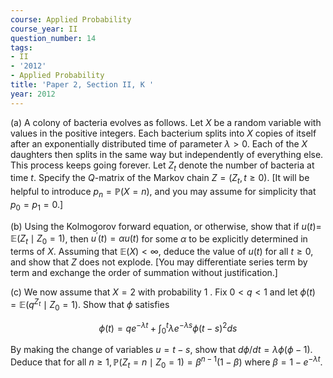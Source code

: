 ```yaml
---
course: Applied Probability
course_year: II
question_number: 14
tags:
- II
- '2012'
- Applied Probability
title: 'Paper 2, Section II, K '
year: 2012
---
```




(a) A colony of bacteria evolves as follows. Let $X$ be a random variable with values in the positive integers. Each bacterium splits into $X$ copies of itself after an exponentially distributed time of parameter $\lambda>0$. Each of the $X$ daughters then splits in the same way but independently of everything else. This process keeps going forever. Let $Z_{t}$ denote the number of bacteria at time $t$. Specify the $Q$-matrix of the Markov chain $Z=\left(Z_{t}, t \geqslant 0\right)$. [It will be helpful to introduce $p_{n}=\mathbb{P}(X=n)$, and you may assume for simplicity that $\left.p_{0}=p_{1}=0 .\right]$

(b) Using the Kolmogorov forward equation, or otherwise, show that if $u(t)=$ $\mathbb{E}\left(Z_{t} \mid Z_{0}=1\right)$, then $u^{\prime}(t)=\alpha u(t)$ for some $\alpha$ to be explicitly determined in terms of $X$. Assuming that $\mathbb{E}(X)<\infty$, deduce the value of $u(t)$ for all $t \geqslant 0$, and show that $Z$ does not explode. [You may differentiate series term by term and exchange the order of summation without justification.]

(c) We now assume that $X=2$ with probability 1 . Fix $0<q<1$ and let $\phi(t)=\mathbb{E}\left(q^{Z_{t}} \mid Z_{0}=1\right)$. Show that $\phi$ satisfies

$$\phi(t)=q e^{-\lambda t}+\int_{0}^{t} \lambda e^{-\lambda s} \phi(t-s)^{2} d s$$

By making the change of variables $u=t-s$, show that $d \phi / d t=\lambda \phi(\phi-1)$. Deduce that for all $n \geqslant 1, \mathbb{P}\left(Z_{t}=n \mid Z_{0}=1\right)=\beta^{n-1}(1-\beta)$ where $\beta=1-e^{-\lambda t}$.